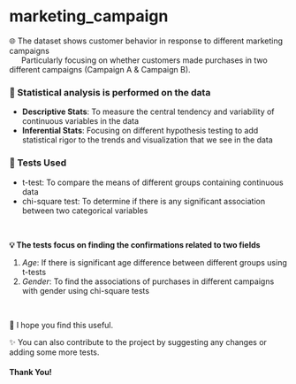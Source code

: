 # marketing_campaign

🌐 The dataset shows customer behavior in response to different marketing campaigns <br> &emsp;&nbsp; Particularly focusing on whether customers made purchases in two different campaigns (Campaign A & Campaign B).

### 💪 Statistical analysis is performed on the data
- **Descriptive Stats**: To measure the central tendency and variability of continuous variables in the data
- **Inferential Stats**: Focusing on different hypothesis testing to add statistical rigor to the trends and visualization that we see in the data

### 🧪 Tests Used
- t-test: To compare the means of different groups containing continuous data
- chi-square test: To determine if there is any significant association between two categorical variables

<br>

**💡 The tests focus on finding the confirmations related to two fields**
1. *Age*: If there is significant age difference between different groups using t-tests
2. *Gender*: To find the associations of purchases in different campaigns with gender using chi-square tests


<br>

🤝 I hope you find this useful. 

✨ You can also contribute to the project by suggesting any changes or adding some more tests.

#### Thank You! 
